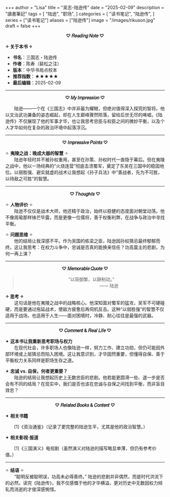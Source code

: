 +++
author = "Lisa"
title = "吴志-陆逊传"
date = "2025-02-09"
description = "讀書筆記"
tags = [
    "陆逊",
    "职场",
]
categories = [
    "读书笔记",
    "陆逊传",
]
series = ["读书笔记"]
aliases = ["陆逊传"]
image = "/images/rikuson.jpg"
draft = false
+++

<center>

**♡ 𝑅𝑒𝑎𝑑𝑖𝑛𝑔 𝑁𝑜𝑡𝑒 ♡**</center>

 **✧ 关于本书 ✧** 

- **书名**：三国志・陆逊传  
- **作者**：陈寿（裴松之注）
- **版本**：中华书局点校本
- **推荐指数**：★★★★★   
- **最后编辑**：2025-02-09  

---
<center>

 **♡ 𝑀𝑦 𝐼𝑚𝑝𝑟𝑒𝑠𝑠𝑖𝑜𝑛 ♡**</center>

　　陆逊——一个在《三国志》中并非最为耀眼，但绝对值得深入探究的智将。他以文治武功兼备的姿态崛起，却在人生巅峰骤然陨落，留给后世无尽的唏嘘。《陆逊传》不仅展现了他的军事才华，也让我思考忠臣与权臣之间的微妙平衡，以及个人才华如何在复杂的政治环境中起落浮沉。  

---
<center>

 **♡ 𝐼𝑚𝑝𝑟𝑒𝑠𝑠𝑖𝑣𝑒 𝑃𝑜𝑖𝑛𝑡𝑠 ♡**</center>

✧ **夷陵之战：晚成大器的智慧** ✧  
　　陆逊年轻时并不被孙权重用，甚至在孙策、孙权时代一直隐于幕后。但在夷陵之战中，他以一场经典的“火烧连营”彻底击溃蜀军，奠定了东吴在三国中的稳固地位。以弱胜强、避实就虚的战术让我想起《孙子兵法》中“善战者，先为不可胜，以待敌之可胜”的智慧。  


---
<center>

 **♡ 𝑇ℎ𝑜𝑢𝑔ℎ𝑡𝑠 ♡**</center> 

✧ **人物评价** ✧  
　　陆逊不仅仅是战术大师，他还精于政治，始终以稳健的态度面对朝堂动荡。他不像周瑜那样锋芒毕露，而是更像一位儒将，善于权衡利弊，在战争与政治中寻找平衡。  

✧ **问题思维** ✧  
　　他的结局让我深感不平。作为吴国的栋梁之臣，陆逊因孙权猜忌最终郁郁而终。这让我思考：在权力斗争中，忠诚是否真的能换来信任？功高震主的悲剧，为何一再上演？  

---
<center>

 **♡ 𝑀𝑒𝑚𝑜𝑟𝑎𝑏𝑙𝑒 𝑄𝑢𝑜𝑡𝑒 ♡**

> “以简御繁，以静制动。”  
> 　　　　　　　　—— 陆逊  </center>

 **✧ 思考 ✧**   
　　这句话是他在夷陵之战中的战略核心。他深知面对蜀军的猛攻，吴军不可硬碰硬，而是要通过拖延战术，使敌方疲惫后再伺机反击。这种“以弱胜强”的智慧不仅适用于战场，也适用于人生——面对困境时，冷静、耐心往往是最强的武器。  

---
<center>

 **♡ 𝐶𝑜𝑚𝑚𝑒𝑛𝑡 & 𝑅𝑒𝑎𝑙 𝐿𝑖𝑓𝑒 ♡**</center>

✦ **这本书让我重新思考职场与权力**  
　　在现代社会，许多职场人也像陆逊一样，努力工作、建立功勋，但仍可能因外部环境或上层猜忌而陷入困境。这让我意识到，才华固然重要，但懂得自保、善于平衡权力关系同样是职场生存之道。  

✦ **忠诚 vs. 自保，何者更重要？**  
　　陆逊的结局让我想起历史上无数忠臣的悲剧。他若能更圆滑一些、退一步是否会有不同的结局？在现实中，我们是否也该在忠诚与自保之间找到平衡，而非盲目效忠？  

---
<center>

 **♡ 𝑅𝑒𝑙𝑎𝑡𝑒𝑑 𝐵𝑜𝑜𝑘𝑠 & 𝐶𝑜𝑛𝑡𝑒𝑛𝑡 ♡**</center> 

✦ **相关书籍**  
<div style="text-indent: 2em;">
[1]《资治通鉴》（记录了更完整的陆逊生平，尤其是他的政治智慧。） 
</div>

✦ **相关影视·报道**  
<div style="text-indent: 2em;">
[1]《三国演义》电视剧（虽然演义对陆逊的描写略显单薄，但仍有参考价值。） 
</div>

---
✧ **结语** ✧  
　　“聪明反被聪明误，功高未必得善终。” 陆逊的悲剧并非偶然，而是时代洪流下的必然。读完《陆逊传》，我不仅感慨于他的才华横溢，更对历史中无数因权力倾轧而消逝的才俊深感惋惜。 